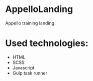 # AppelloLanding

Appello training landing.

# Used technologies: 
 - HTML
 - SCSS
 - Javascript
 - Gulp task runner
